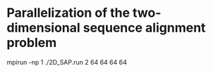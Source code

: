 # Parallelization of the two-dimensional sequence alignment problem

mpirun -np 1 ./2D_SAP.run 2 64 64 64 64